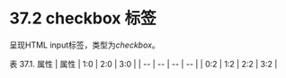 # 37.2 checkbox 标签

呈现HTML input标签，类型为*checkbox*。

表 37.1. 属性
| 属性 | 1:0 | 2:0 | 3:0 |
| -- | -- | -- | -- |
| 0:2 | 1:2 | 2:2 | 3:2 |
